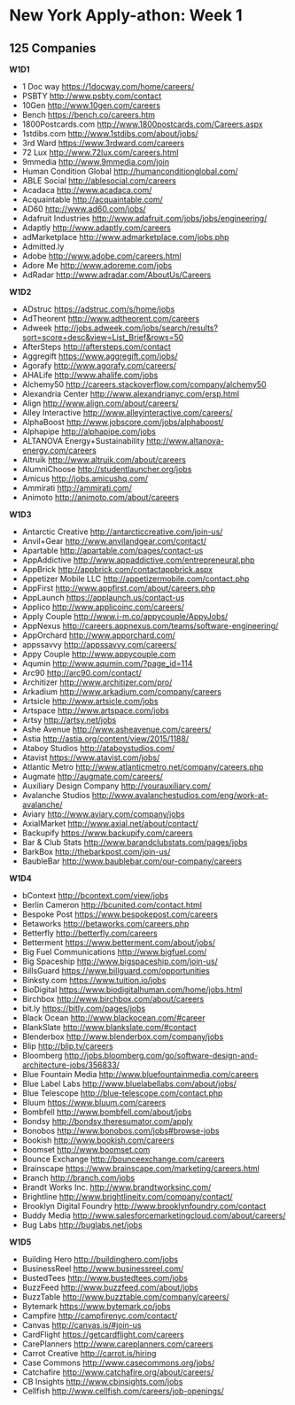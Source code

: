 # New York Apply-athon: Week 1

## 125 Companies

**W1D1**

* 1 Doc way	https://1docway.com/home/careers/
* PSBTY	http://www.psbty.com/contact
* 10Gen	http://www.10gen.com/careers
* Bench	https://bench.co/careers.htm
* 1800Postcards.com	http://www.1800postcards.com/Careers.aspx
* 1stdibs.com	http://www.1stdibs.com/about/jobs/
* 3rd Ward	https://www.3rdward.com/careers
* 72 Lux	http://www.72lux.com/careers.html
* 9mmedia	http://www.9mmedia.com/join
* Human Condition Global	http://humanconditionglobal.com/
* ABLE Social	http://ablesocial.com/careers
* Acadaca	http://www.acadaca.com/
* Acquaintable	http://acquaintable.com/
* AD60	http://www.ad60.com/jobs/
* Adafruit Industries	http://www.adafruit.com/jobs/jobs/engineering/
* Adaptly	http://www.adaptly.com/careers
* adMarketplace	http://www.admarketplace.com/jobs.php
* Admitted.ly	
* Adobe	http://www.adobe.com/careers.html
* Adore Me	http://www.adoreme.com/jobs
* AdRadar	http://www.adradar.com/AboutUs/Careers


**W1D2**

* ADstruc	https://adstruc.com/s/home/jobs
* AdTheorent	http://www.adtheorent.com/careers
* Adweek	http://jobs.adweek.com/jobs/search/results?sort=score+desc&view=List_Brief&rows=50
* AfterSteps	http://aftersteps.com/contact
* Aggregift	https://www.aggregift.com/jobs/
* Agorafy	http://www.agorafy.com/careers/
* AHALife	http://www.ahalife.com/jobs
* Alchemy50	http://careers.stackoverflow.com/company/alchemy50
* Alexandria Center	http://www.alexandrianyc.com/ersp.html
* Align	http://www.align.com/about/careers/
* Alley Interactive	http://www.alleyinteractive.com/careers/
* AlphaBoost	http://www.jobscore.com/jobs/alphaboost/
* Alphapipe	http://alphapipe.com/jobs
* ALTANOVA Energy+Sustainability	http://www.altanova-energy.com/careers
* Altruik	http://www.altruik.com/about/careers
* AlumniChoose	http://studentlauncher.org/jobs
* Amicus	http://jobs.amicushq.com/
* Ammirati	http://ammirati.com/
* Animoto	http://animoto.com/about/careers


**W1D3**

* Antarctic Creative	http://antarcticcreative.com/join-us/
* Anvil+Gear	http://www.anvilandgear.com/contact/
* Apartable	http://apartable.com/pages/contact-us
* AppAddictive	http://www.appaddictive.com/entrepreneural.php
* AppBrick	http://appbrick.com/contactappbrick.aspx
* Appetizer Mobile LLC	http://appetizermobile.com/contact.php
* AppFirst	http://www.appfirst.com/about/careers.php
* AppLaunch	https://applaunch.us/contact-us
* Applico	http://www.applicoinc.com/careers/
* Apply Couple	http://www.i-m.co/appycouple/AppyJobs/
* AppNexus	http://careers.appnexus.com/teams/software-engineering/
* AppOrchard	http://www.apporchard.com/
* appssavvy	http://appssavvy.com/careers/
* Appy Couple	http://www.appycouple.com
* Aqumin	http://www.aqumin.com/?page_id=114
* Arc90	http://arc90.com/contact/
* Architizer	http://www.architizer.com/pro/
* Arkadium	http://www.arkadium.com/company/careers
* Artsicle	http://www.artsicle.com/jobs
* Artspace	http://www.artspace.com/jobs
* Artsy	http://artsy.net/jobs
* Ashe Avenue	http://www.asheavenue.com/careers/
* Astia	http://astia.org/content/view/2015/1188/
* Ataboy Studios	http://ataboystudios.com/
* Atavist	https://www.atavist.com/jobs/
* Atlantic Metro	http://www.atlanticmetro.net/company/careers.php
* Augmate	http://augmate.com/careers/
* Auxiliary Design Company	http://yourauxiliary.com/
* Avalanche Studios	http://www.avalanchestudios.com/eng/work-at-avalanche/
* Aviary	http://www.aviary.com/company/jobs
* AxialMarket	http://www.axial.net/about/contact/
* Backupify	https://www.backupify.com/careers
* Bar & Club Stats	http://www.barandclubstats.com/pages/jobs
* BarkBox	http://thebarkpost.com/join-us/
* BaubleBar	http://www.baublebar.com/our-company/careers

**W1D4**

* bContext	http://bcontext.com/view/jobs
* Berlin Cameron	http://bcunited.com/contact.html
* Bespoke Post	https://www.bespokepost.com/careers
* Betaworks	http://betaworks.com/careers.php
* Betterfly	http://betterfly.com/careers
* Betterment	https://www.betterment.com/about/jobs/
* Big Fuel Communications	http://www.bigfuel.com/
* Big Spaceship	http://www.bigspaceship.com/join-us/
* BillsGuard	https://www.billguard.com/opportunities
* Binksty.com	https://www.tuition.io/jobs
* BioDigital	https://www.biodigitalhuman.com/home/jobs.html
* Birchbox	http://www.birchbox.com/about/careers
* bit.ly	https://bitly.com/pages/jobs
* Black Ocean	http://www.blackocean.com/#career
* BlankSlate	http://www.blankslate.com/#contact
* Blenderbox	http://www.blenderbox.com/company/jobs
* Blip	http://blip.tv/careers
* Bloomberg	http://jobs.bloomberg.com/go/software-design-and-architecture-jobs/356833/
* Blue Fountain Media	http://www.bluefountainmedia.com/careers
* Blue Label Labs	http://www.bluelabellabs.com/about/jobs/
* Blue Telescope	http://blue-telescope.com/contact.php
* Bluum	https://www.bluum.com/careers
* Bombfell	http://www.bombfell.com/about/jobs
* Bondsy	http://bondsy.theresumator.com/apply
* Bonobos	http://www.bonobos.com/jobs#browse-jobs
* Bookish	http://www.bookish.com/careers
* Boomset	http://www.boomset.com
* Bounce Exchange	http://bounceexchange.com/careers
* Brainscape	https://www.brainscape.com/marketing/careers.html
* Branch	http://branch.com/jobs
* Brandt Works Inc.	http://www.brandtworksinc.com/
* Brightline	http://www.brightlineitv.com/company/contact/
* Brooklyn Digital Foundry	http://www.brooklynfoundry.com/contact
* Buddy Media	http://www.salesforcemarketingcloud.com/about/careers/
* Bug Labs	http://buglabs.net/jobs

**W1D5**

* Building Hero	http://buildinghero.com/jobs
* BusinessReel	http://www.businessreel.com/
* BustedTees	http://www.bustedtees.com/jobs
* BuzzFeed	http://www.buzzfeed.com/about/jobs
* BuzzTable	http://www.buzztable.com/company/careers/
* Bytemark	https://www.bytemark.co/jobs
* Campfire	http://campfirenyc.com/contact/
* Canvas	http://canvas.is/#join-us
* CardFlight	https://getcardflight.com/careers
* CarePlanners	http://www.careplanners.com/careers
* Carrot Creative	http://carrot.is/hiring
* Case Commons	http://www.casecommons.org/jobs/
* Catchafire	http://www.catchafire.org/about/careers/
* CB Insights	http://www.cbinsights.com/jobs
* Cellfish	http://www.cellfish.com/careers/job-openings/